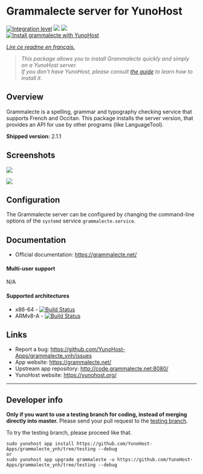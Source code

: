 # Grammalecte server for YunoHost

[![Integration level](https://dash.yunohost.org/integration/grammalecte.svg)](https://dash.yunohost.org/appci/app/grammalecte) ![](https://ci-apps.yunohost.org/ci/badges/grammalecte.status.svg) ![](https://ci-apps.yunohost.org/ci/badges/grammalecte.maintain.svg)  
[![Install grammalecte with YunoHost](https://install-app.yunohost.org/install-with-yunohost.svg)](https://install-app.yunohost.org/?app=grammalecte)

*[Lire ce readme en français.](./README_fr.md)*

> *This package allows you to install Grammalecte quickly and simply on a YunoHost server.  
If you don't have YunoHost, please consult [the guide](https://yunohost.org/#/install) to learn how to install it.*

## Overview
Grammalecte is a spelling, grammar and typography checking service that supports French and Occitan. This package installs the server version, that provides an API for use by other programs (like LanguageTool).

**Shipped version:** 2.1.1

## Screenshots

![](https://grammalecte.net/grammalecte/img/screenshots/lo-correcteur1.png)

![](https://grammalecte.net/grammalecte/img/screenshots/lo-correcteur2.png)

## Configuration

The Grammalecte server can be configured by changing the command-line options of the `systemd` service `grammalecte.service`.

## Documentation

 * Official documentation: https://grammalecte.net/

#### Multi-user support

N/A

#### Supported architectures

* x86-64 - [![Build Status](https://ci-apps.yunohost.org/ci/logs/grammalecte.svg)](https://ci-apps.yunohost.org/ci/apps/grammalecte/)
* ARMv8-A - [![Build Status](https://ci-apps-arm.yunohost.org/ci/logs/grammalecte.svg)](https://ci-apps-arm.yunohost.org/ci/apps/grammalecte/)

## Links

 * Report a bug: https://github.com/YunoHost-Apps/grammalecte_ynh/issues
 * App website: https://grammalecte.net/
 * Upstream app repository: http://code.grammalecte.net:8080/
 * YunoHost website: https://yunohost.org/

---

## Developer info

**Only if you want to use a testing branch for coding, instead of merging directly into master.**
Please send your pull request to the [testing branch](https://github.com/YunoHost-Apps/grammalecte_ynh/tree/testing).

To try the testing branch, please proceed like that.
```
sudo yunohost app install https://github.com/YunoHost-Apps/grammalecte_ynh/tree/testing --debug
or
sudo yunohost app upgrade grammalecte -u https://github.com/YunoHost-Apps/grammalecte_ynh/tree/testing --debug
```
